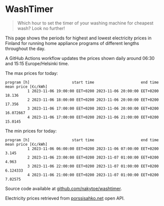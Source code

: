 
# WashTimer

> Which hour to set the timer of your washing machine for cheapest wash? Look no further!

This page shows the periods for highest and lowest electricity prices in Finland 
for running home appliance programs of different lengths throughout the day. 

A GitHub Actions workflow updates the prices shown daily around 06:30 and 15:15 Europe/Helsinki time.

The max prices for today:

	program [h]                   start time                     end time mean price [€c/kWh]
	          1 2023-11-06 19:00:00 EET+0200 2023-11-06 20:00:00 EET+0200              18.136
	          2 2023-11-06 18:00:00 EET+0200 2023-11-06 20:00:00 EET+0200              17.356
	          3 2023-11-06 17:00:00 EET+0200 2023-11-06 20:00:00 EET+0200           16.072667
	          4 2023-11-06 17:00:00 EET+0200 2023-11-06 21:00:00 EET+0200             15.0145

The min prices for today:

	program [h]                   start time                     end time mean price [€c/kWh]
	          1 2023-11-06 06:00:00 EET+0200 2023-11-06 07:00:00 EET+0200               3.145
	          2 2023-11-06 23:00:00 EET+0200 2023-11-07 01:00:00 EET+0200               4.963
	          3 2023-11-06 22:00:00 EET+0200 2023-11-07 01:00:00 EET+0200            6.124333
	          4 2023-11-06 21:00:00 EET+0200 2023-11-07 01:00:00 EET+0200             7.02575


Source code available at [github.com/nakytoe/washtimer](https://github.com/nakytoe/washtimer).

Electricity prices retrieved from [porssisahko.net](https://porssisahko.net/api) open API.

